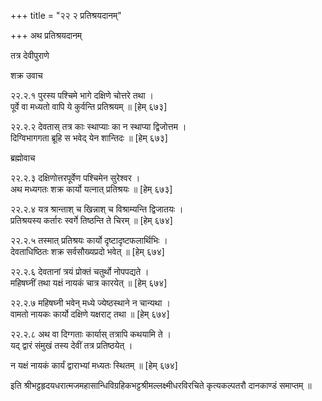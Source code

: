 +++
title = "२२ २ प्रतिश्रयदानम्"

+++
अथ प्रतिश्रयदानम् 

तत्र देवीपुराणे

शक्र उवाच

२२.२.१ पुरस्य पश्चिमे भागे दक्षिणे चोत्तरे तथा ।  
पूर्वे वा मध्यतो वापि ये कुर्वन्ति प्रतिश्रयम् ॥ [हेम् ६७३]

२२.२.२ देवतास् तत्र काः स्थाप्याः का न स्थाप्या द्विजोत्तम ।  
दिग्विभागगता ब्रूहि स भवेद् येन शान्तिदः ॥ [हेम् ६७३]

ब्रह्मोवाच

२२.२.३ दक्षिणोत्तरपूर्वेण पश्चिमेन सुरेश्वर ।  
अथ मध्यगतः शक्र कार्यो यत्नात् प्रतिश्रयः ॥ [हेम् ६७३]

२२.२.४ यत्र श्रान्ताश् च खिन्नाश् च विश्राम्यन्ति द्विजातयः ।  
प्रतिश्रयस्य कर्तारः स्वर्गे तिष्ठन्ति ते चिरम् ॥ [हेम् ६७४]

२२.२.५ तस्मात् प्रतिश्रयः कार्यो दृष्टादृष्टफलार्थिभिः ।  
देवताधिष्ठितः शक्र सर्वसौख्यप्रदो भवेत् ॥ [हेम् ६७४]

२२.२.६ देवतानां त्रयं प्रोक्तं चतुर्थो नोपपद्यते ।  
महिषघ्नीं तथा यक्षं नायकं चात्र कारयेत् ॥ [हेम् ६७४]

२२.२.७ महिषघ्नी भवेन् मध्ये ज्येष्ठस्थाने न चान्यथा ।  
वामतो नायकः कार्यो दक्षिणे यक्षराट् तथा ॥ [हेम् ६७४]

२२.२.८ अथ वा दिग्गताः कार्यास् तत्रापि कथयामि ते ।  
यद् द्वारं संमुखं तस्य देवीं तत्र प्रतिष्ठयेत् ।

न यक्षं नायकं कार्यं द्वाराभ्यां मध्यतः स्थितम् ॥ [हेम् ६७४]

इति श्रीभट्टहृदयधरात्मजमहासान्धिविग्रहिकभट्टश्रीमल्लक्ष्मीधरविरचिते कृत्यकल्पतरौ दानकाण्डं समाप्तम् ॥